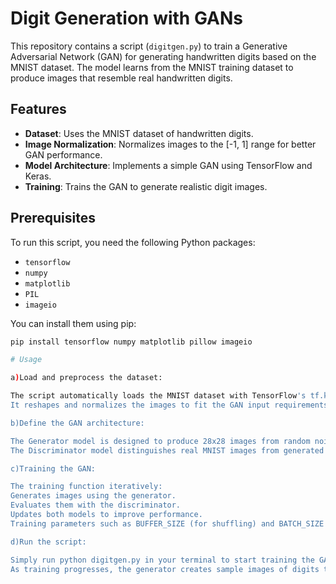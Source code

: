 # Digit Generation with GANs

This repository contains a script (`digitgen.py`) to train a Generative Adversarial Network (GAN) for generating handwritten digits based on the MNIST dataset. The model learns from the MNIST training dataset to produce images that resemble real handwritten digits.

## Features

- **Dataset**: Uses the MNIST dataset of handwritten digits.
- **Image Normalization**: Normalizes images to the [-1, 1] range for better GAN performance.
- **Model Architecture**: Implements a simple GAN using TensorFlow and Keras.
- **Training**: Trains the GAN to generate realistic digit images.

## Prerequisites

To run this script, you need the following Python packages:
- `tensorflow`
- `numpy`
- `matplotlib`
- `PIL`
- `imageio`

You can install them using pip:
```bash
pip install tensorflow numpy matplotlib pillow imageio

# Usage

a)Load and preprocess the dataset:

The script automatically loads the MNIST dataset with TensorFlow's tf.keras.datasets.mnist module.
It reshapes and normalizes the images to fit the GAN input requirements.

b)Define the GAN architecture:

The Generator model is designed to produce 28x28 images from random noise vectors (latent space of 100 dimensions).
The Discriminator model distinguishes real MNIST images from generated images.

c)Training the GAN:

The training function iteratively:
Generates images using the generator.
Evaluates them with the discriminator.
Updates both models to improve performance.
Training parameters such as BUFFER_SIZE (for shuffling) and BATCH_SIZE (for mini-batch size) are customizable within the script.

d)Run the script:

Simply run python digitgen.py in your terminal to start training the GAN.
As training progresses, the generator creates sample images of digits that can be displayed or saved.
